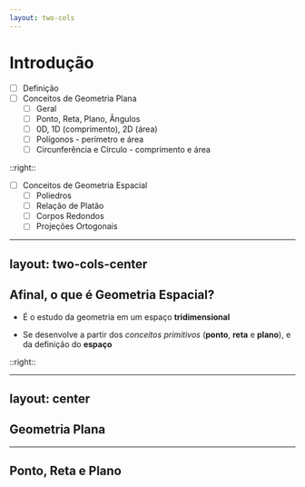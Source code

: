 ```yaml
---
layout: two-cols
---
```

# Introdução

- [ ] Definição
- [ ] Conceitos de Geometria Plana
    - [ ] Geral
    - [ ] Ponto, Reta, Plano, Ângulos
    - [ ] 0D, 1D (comprimento), 2D (área)
    - [ ] Polígonos - perímetro e área
    - [ ] Circunferência e Círculo - comprimento e área

::right::

- [ ] Conceitos de Geometria Espacial
    - [ ] Poliedros
    - [ ] Relação de Platão
    - [ ] Corpos Redondos
    - [ ] Projeções Ortogonais

---
layout: two-cols-center
---

## Afinal, o que é **Geometria Espacial**?

<v-clicks>

- É o estudo da geometria em um espaço **tridimensional**

- Se desenvolve a partir dos _conceitos primitivos_ (**ponto**, **reta** e **plano**), e da definição do **espaço**

</v-clicks>

::right::

<Solids />

---
layout: center
---

## Geometria Plana

<PlaneGeometry />

---

## Ponto, Reta e Plano

<PointLinePlane />

